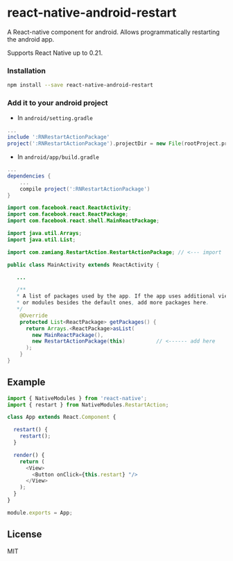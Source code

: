 # react-native-android-restart

A React-native component for android. Allows programmatically restarting the android app.

Supports React Native up to 0.21.

### Installation

```bash
npm install --save react-native-android-restart
```

### Add it to your android project

* In `android/setting.gradle`

```gradle
...
include ':RNRestartActionPackage'
project(':RNRestartActionPackage').projectDir = new File(rootProject.projectDir, '../node_modules/react-native-android-restart)
```

* In `android/app/build.gradle`

```gradle
...
dependencies {
    ...
    compile project(':RNRestartActionPackage')
}
```

```java
import com.facebook.react.ReactActivity;
import com.facebook.react.ReactPackage;
import com.facebook.react.shell.MainReactPackage;

import java.util.Arrays;
import java.util.List;

import com.zamiang.RestartAction.RestartActionPackage; // <--- import

public class MainActivity extends ReactActivity {

   ...

   /**
   * A list of packages used by the app. If the app uses additional views
   * or modules besides the default ones, add more packages here.
   */
    @Override
    protected List<ReactPackage> getPackages() {
      return Arrays.<ReactPackage>asList(
        new MainReactPackage(),
        new RestartActionPackage(this)          // <------ add here
      );
    }
}

```

## Example
```javascript
import { NativeModules } from 'react-native';
import { restart } from NativeModules.RestartAction;

class App extends React.Component {

  restart() {
    restart();
  }

  render() {
    return (
      <View>
        <Button onClick={this.restart} "/>
      </View>
    );
  }
}

module.exports = App;
```

## License

MIT
